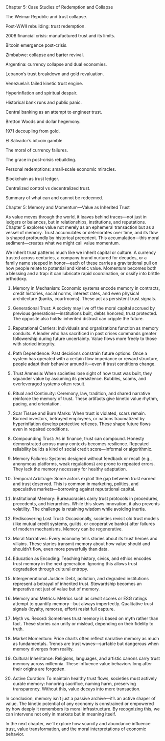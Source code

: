 Chapter 5: Case Studies of Redemption and Collapse

The Weimar Republic and trust collapse.

Post-WWII rebuilding: trust redemption.

2008 financial crisis: manufactured trust and its limits.

Bitcoin emergence post-crisis.

Zimbabwe: collapse and barter revival.

Argentina: currency collapse and dual economies.

Lebanon’s trust breakdown and gold revaluation.

Venezuela’s failed kinetic trust engine.

Hyperinflation and spiritual despair.

Historical bank runs and public panic.

Central banking as an attempt to engineer trust.

Bretton Woods and dollar hegemony.

1971 decoupling from gold.

El Salvador’s bitcoin gamble.

The moral of currency failures.

The grace in post-crisis rebuilding.

Personal redemptions: small-scale economic miracles.

Blockchain as trust ledger.

Centralized control vs decentralized trust.

Summary of what can and cannot be redeemed.

Chapter 5: Memory and Momentum—Value as Inherited Trust

As value moves through the world, it leaves behind traces—not just in ledgers or balances, but in relationships, institutions, and reputations. Chapter 5 explores value not merely as an ephemeral transaction but as a vessel of memory. Trust accumulates or deteriorates over time, and its flow is shaped profoundly by historical precedent. This accumulation—this moral sediment—creates what we might call value momentum.

We inherit trust patterns much like we inherit capital or culture. A currency trusted across centuries, a company brand nurtured for decades, or a family name steeped in honor—each of these carries a gravitational pull on how people relate to potential and kinetic value. Momentum becomes both a blessing and a trap: it can lubricate rapid coordination, or ossify into brittle orthodoxy.

1. Memory in Mechanism: Economic systems encode memory in contracts, credit histories, social norms, interest rates, and even physical architecture (banks, courtrooms). These act as persistent trust signals.

2. Generational Trust: A society may live off the moral capital accrued by previous generations—institutions built, debts honored, trust protected. The opposite also holds: inherited distrust can cripple the future.

3. Reputational Carriers: Individuals and organizations function as memory conduits. A leader who has sacrificed in past crises commands greater followership during future uncertainty. Value flows more freely to those with storied integrity.

4. Path Dependence: Past decisions constrain future options. Once a system has operated with a certain flow impedance or reward structure, people adapt their behavior around it—even if trust conditions change.

5. Trust Amnesia: When societies lose sight of how trust was built, they squander value by assuming its persistence. Bubbles, scams, and overleveraged systems often result.

6. Ritual and Continuity: Ceremony, law, tradition, and shared narrative reinforce the memory of trust. These artifacts give kinetic value rhythm, pacing, and orientation.

7. Scar Tissue and Burn Marks: When trust is violated, scars remain. Burned investors, betrayed employees, or nations traumatized by hyperinflation develop protective reflexes. These shape future flows even in repaired conditions.

8. Compounding Trust: As in finance, trust can compound. Honesty demonstrated across many contexts becomes resilience. Repeated reliability builds a kind of social credit score—informal or algorithmic.

9. Memory Failures: Systems designed without feedback or recall (e.g., anonymous platforms, weak regulations) are prone to repeated errors. They lack the memory necessary for healthy adaptation.

10. Temporal Arbitrage: Some actors exploit the gap between trust earned and trust deserved. This is common in marketing, politics, and speculative markets—borrowing against reputational capital.

11. Institutional Memory: Bureaucracies carry trust protocols in procedures, precedents, and hierarchies. While this slows innovation, it also prevents volatility. The challenge is retaining wisdom while avoiding inertia.

12. Rediscovering Lost Trust: Occasionally, societies revisit old trust models (like mutual credit systems, guilds, or cooperative banks) after failures of modern mechanisms. Memory can be regenerative.

13. Moral Narratives: Every economy tells stories about its trust heroes and villains. These stories transmit memory about how value should and shouldn’t flow, even more powerfully than data.

14. Education as Encoding: Teaching history, civics, and ethics encodes trust memory in the next generation. Ignoring this allows trust degradation through cultural entropy.

15. Intergenerational Justice: Debt, pollution, and degraded institutions represent a betrayal of inherited trust. Stewardship becomes an imperative not just of value but of memory.

16. Memory and Metrics: Metrics such as credit scores or ESG ratings attempt to quantify memory—but always imperfectly. Qualitative trust signals (loyalty, remorse, effort) resist full capture.

17. Myth vs. Record: Sometimes trust memory is based on myth rather than fact. These stories can unify or mislead, depending on their fidelity to truth.

18. Market Momentum: Price charts often reflect narrative memory as much as fundamentals. Trends are trust waves—surfable but dangerous when memory diverges from reality.

19. Cultural Inheritance: Religions, languages, and artistic canons carry trust memory across millennia. These influence value behaviors long after their origins are forgotten.

20. Active Curation: To maintain healthy trust flows, societies must actively curate memory: honoring sacrifice, naming harm, preserving transparency. Without this, value decays into mere transaction.

In conclusion, memory isn’t just a passive archive—it’s an active shaper of value. The kinetic potential of any economy is constrained or empowered by how deeply it remembers its moral infrastructure. By recognizing this, we can intervene not only in markets but in meaning itself.

In the next chapter, we’ll explore how scarcity and abundance influence trust, value transformation, and the moral interpretations of economic behavior.
